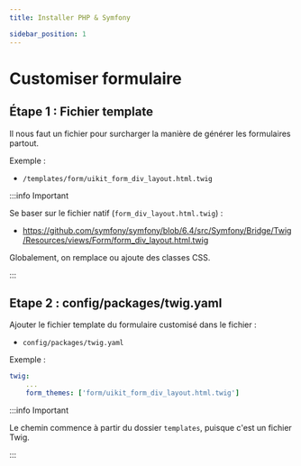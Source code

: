 ```yaml
---
title: Installer PHP & Symfony

sidebar_position: 1
---
```


# Customiser formulaire

## Étape 1 : Fichier template

Il nous faut un fichier pour surcharger la manière de générer les formulaires partout.

Exemple :
- `/templates/form/uikit_form_div_layout.html.twig`

:::info Important

Se baser sur le fichier natif (`form_div_layout.html.twig`) :

- https://github.com/symfony/symfony/blob/6.4/src/Symfony/Bridge/Twig/Resources/views/Form/form_div_layout.html.twig

Globalement, on remplace ou ajoute des classes CSS.

:::

## Etape 2 : config/packages/twig.yaml

Ajouter le fichier template du formulaire customisé dans le fichier :

- `config/packages/twig.yaml`

Exemple :

```yaml
twig:
    ...
    form_themes: ['form/uikit_form_div_layout.html.twig']
```

:::info Important

Le chemin commence à partir du dossier `templates`, puisque c'est un fichier Twig.

:::